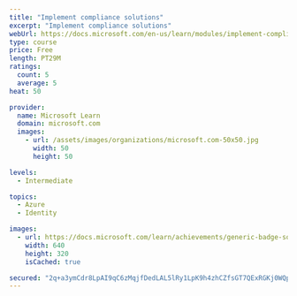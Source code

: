 ```yaml
---
title: "Implement compliance solutions"
excerpt: "Implement compliance solutions"
webUrl: https://docs.microsoft.com/en-us/learn/modules/implement-compliance-solutions/
type: course
price: Free
length: PT29M
ratings:
  count: 5
  average: 5
heat: 50

provider:
  name: Microsoft Learn
  domain: microsoft.com
  images:
    - url: /assets/images/organizations/microsoft.com-50x50.jpg
      width: 50
      height: 50

levels:
  - Intermediate

topics:
  - Azure
  - Identity

images:
  - url: https://docs.microsoft.com/learn/achievements/generic-badge-social.png
    width: 640
    height: 320
    isCached: true

secured: "2q+a3ymCdr8LpAI9qC6zMqjfDedLAL5lRy1LpK9h4zhCZfsGT7QExRGKj0WQpwO0aNVnMxVmkqtsnMoDeejfXz5ts9d/mLfa43Qzpe+2VxPw2FjBLNe5fYCb1JQhoYQ9NnKW8E3IZ0Qodv9ArsTeX3IZ+wFXx2/vcDCvhaDXyrTXRAo3RMk3xudSbXMKl1tFli+x42DWgFVJcV294pcYN/mTdyWrdvmAn+UH9XlhiZ4AiU1oja5D8e4brcM7EJDUeT2Xbbq/sg+8X6GpeklDZ/08kA/yn9ctuBtfgOjwbztLagjN2s8p5qRYtN+z7kOrQ5on+XAKubGS5nt9NK38qk4LkktEDTbSayzXdOFeUyYNqlyP5J+qrOiCMTVgSQYsPWc+DxJV1zJ0+N2zciyF15DHjrlzYP9rfEdp24+PRmo=;bh7AuDGnP8We4L8D+ro1Gg=="
---
```


